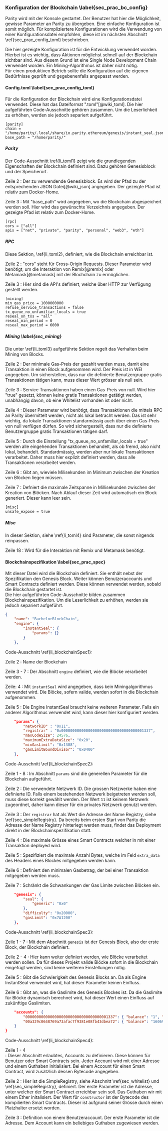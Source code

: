

### Konfiguration der Blockchain \label{sec_prac_bc_config}

Parity wird mit der Konsole gestartet. Der Benutzer hat hier die Möglichkeit,
gewisse Parameter an Parity zu übergeben. Eine einfache Konfiguration ist somit
möglich. Für kompliziertere Konfigurationen wird die Verwendung von einer
Konfigurationsdatei empfohlen, diese ist im nächsten Abschnitt
\ref{sec_prac_config_toml} beschrieben.

Die hier gezeigte Konfiguration ist für die Entwicklung verwendet worden.
Hierbei ist es wichtig, dass Aktionen möglichst schnell auf der Blockchain
sichtbar sind. Aus diesem Grund ist eine Single Node Development Chain verwendet
worden. Ein Mining-Algorithmus ist daher nicht nötig.\
Für einen produktiven Betrieb sollte die Konfiguration auf die eigenen
Bedürfnisse geprüft und gegebenenfalls angepasst werden. 

#### Config.toml \label{sec_prac_config_toml}

Für die Konfiguration der Blockchain wird eine Konfigurationsdatei verwendet.
Diese hat das Dateiformat ".toml"[@wiki_toml]. Die hier aufgeführten
Code-Ausschnitte gehören zusammen. Um die Leserlichkeit zu erhöhen, werden sie
jedoch separiert aufgeführt.

```{caption="Konfigurationsdatei für Parity" label=li_toml1 .numberLines}
[parity]
chain = "/home/parity/.local/share/io.parity.ethereum/genesis/instant_seal.json"
base_path = "/home/parity/"
```
##### Parity

Der Code-Ausschnitt \ref{li_toml1} zeigt wie die grundlegenden Eigenschaften der Blockchain definiert sind.
Dazu gehören Genesisblock und der Speicherort. 

Zeile 2
:     Der zu verwendende Genesisblock. Es wird der Pfad zu der entsprechenden 
JSON Datei[@wiki_json] angegeben. Der gezeigte Pfad ist relativ zum Docker-Home. 

Zeile 3
:    Mit "base_path" wird angegeben, wo die Blockchain abgespeichert werden 
soll. Hier wird das gewünschte Verzeichnis angegeben. Der gezeigte Pfad ist relativ zum Docker-Home.


```{caption="Konfigurationsdatei für Parity" label=li_toml2 .numberLines}
[rpc]
cors = ["all"]
apis = ["net", "private", "parity", "personal", "web3", "eth"]
```

##### RPC

Diese Sektion, \ref{li_toml2}, definiert, wie die Blockchain erreichbar ist.

Zeile 2
:    "cors" steht für Cross-Origin Requests. Dieser Parameter wird benötigt, 
um die Interaktion von Remix[@remix] oder Metamask[@metamask] mit der Blochchain 
zu ermöglichen. 

Zeile 3
:    Hier sind die API's definiert, welche über HTTP zur Verfügung gestellt werden.


```{caption="Konfigurationsdatei für Parity" label=li_toml3 .numberLines}
[mining]
min_gas_price = 1000000000
refuse_service_transactions = false
tx_queue_no_unfamiliar_locals = true
reseal_on_txs = "all"
reseal_min_period = 0
reseal_max_period = 6000
```

##### Mining \label{sec_mining}

Die unter \ref{li_toml3} aufgeführte Sektion regelt das Verhalten beim Mining von Blocks.

Zeile 2
:    Der minimale Gas-Preis der gezahlt werden muss, damit eine Transaktion in 
einen Block aufgenommen wird. Der Preis ist in WEI angegeben. Um sicherstellen, 
dass nur die definierte Benutzergruppe gratis Transaktionen tätigen kann, muss 
dieser Wert grösser als null sein. 

Zeile 3
:    Service Transaktionen haben einen Gas-Preis von null. Wird hier "true" 
gesetzt, können keine gratis Transaktionen getätigt werden, unabhängig davon, 
ob eine Whitelist vorhanden ist oder nicht.

Zeile 4
:    Dieser Parameter wird benötigt, dass Transaktionen die mittels RPC an 
Parity übermittelt werden, nicht als lokal betracht werden. Das ist sehr 
wichtig, da lokale Transaktionen standarmässig auch über einen Gas-Preis 
von null verfügen dürfen. So wird sichergestellt, dass nur die definierte 
Benutzergruppe gratis Transaktionen tätigen darf. 

Zeile 5
:    Durch die Einstellung "tx_queue_no_unfamiliar_locals = true" werden alle 
eingehenden Transaktionen behandelt, als ob fremd, also nicht lokal, behandelt. 
Standardmässig, werden aber nur lokale Transaktionen verarbeitet. Daher muss 
hier explizit definiert werden, dass alle Transaktionen verarbeitet werden.

Zeile 6
:    Gibt an, wieviele Milisekunden im Minimum zwischen der Kreation von 
Blöcken liegen müssen.

Zeile 7
:    Defniert die maximale Zeitspanne in Millisekunden zwischen der Kreation 
von Blöcken. Nach Ablauf dieser Zeit wird automatisch ein Block generiert. Dieser 
kann leer sein.

```{caption="Konfigurationsdatei für Parity" label=li_toml4 .numberLines}
[misc]
unsafe_expose = true
```

##### Misc

In dieser Sektion, siehe \ref{li_toml4} sind Parameter, die sonst nirgends reinpassen. 

Zeile 18
:    Wird für die Interaktion mit Remix und Metamask benötigt.

#### Blockchainspezifikation \label{sec_prac_spec}

Mit dieser Datei wird die Blockchain definiert. Sie enthält nebst der
Spezifikation den Genesis Block. Weiter können Benutzeraccounts und Smart
Contracts definiert werden. Diese können verwendet werden, sobald die Blockchain
gestartet ist.\
Die hier aufgeführten Code-Ausschnitte bilden zusammen Blockchainspezifikation. Um die Leserlichkeit zu
erhöhen, werden sie jedoch separiert aufgeführt.

```{.json caption="Blockchainspezifikation mit Genesisblock" label=li_blockchainSpec1  .numberLines}
{
	"name": "BachelorBlockChain",
	"engine": {
		"instantSeal": {
			"params": {}
		}
	},
```
Code-Ausschnitt \ref{li_blockchainSpec1}:

Zeile 2
:     Name der Blockchain

Zeile 3 - 7
:     Der Abschnitt ```engine``` definiert, wie die Blöcke verarbeitet werden. 

Zeile: 4
:     Mit ```instantSeal``` wird angegeben, dass kein Miningalgorithmus verwendet 
wird. Die Blöcke, sofern valide, werden sofort in die Blockchain aufgenommen. 

Zeile 5
:     Die Engine InstantSeal braucht keine weiteren Parameter. Falls ein anderer 
Algorithmus verwendet wird, kann dieser hier konfiguriert werden. 


```{.json caption="Blockchainspezifikation mit Genesisblock" label=li_blockchainSpec2  .numberLines}
	"params": {
		"networkID" : "0x11",
		"registrar" : "0x0000000000000000000000000000000000001337",
		"maxCodeSize": 24576,
		"maximumExtraDataSize": "0x20",
		"minGasLimit": "0x1388",
		"gasLimitBoundDivisor": "0x0400"
	},
```
Code-Ausschnitt \ref{li_blockchainSpec2}:

Zeile 1 - 8
:     Im Abschnitt ```params``` sind die generellen Parameter für die Blockchain aufgeführt.

Zeile 2
:     Die verwendete Netzwerk ID. Die grossen Netzwerke haben eine definierte ID. 
Falls einem bestehenden Netzwerk beigetreten werden soll, muss diese korrekt gewählt 
werden. Der Wert ```11``` ist keinem Netzwerk zugeordnet, daher kann dieser für ein 
privates Netzwerk genutzt werden.

Zeile 3
:     Der ```registrar``` hat als Wert die Adresse der Name Registry, siehe \ref{sec_simpleRegistry}. 
Da bereits beim ersten Start von Parity die Adresse der Name Registry hinterlegt werden muss, 
findet das Deployment direkt in der Blockchainspezifikation statt. 

Zeile 4
:     Die maximale Grösse eines Smart Contracts welcher in mit einer Transaktion deployed wird. 

Zeile 5
:     Spezifiziert die maximale Anzahl Bytes, welche im Feld ```extra_data``` des 
Headers eines Blockes mitgegeben werden kann. 

Zeile 6
:      Definiert den minimalen Gasbetrag, der bei einer Transaktion mitgegeben werden muss.

Zeile 7
:      Schränkt die Schwankungen der Gas Limite zwischen Blöcken ein. 


```{.json caption="Blockchainspezifikation mit Genesisblock" label=li_blockchainSpec1  .numberLines}
	"genesis": {
		"seal": {
			"generic": "0x0"
		},
		"difficulty": "0x20000",
		"gasLimit": "0x7A1200"
	},
```

Code-Ausschnitt \ref{li_blockchainSpec3}:

Zeile 1 - 7
:      Mit dem Abschnitt ```genesis``` ist der Genesis Block, also der erste Block, 
der Blockchain definiert. 

Zeile 2 - 4
:      Hier kann weiter definiert werden, wie Blöcke verarbeitet werden sollen. Da für 
dieses Projekt valide Blöcke sofort in die Blockchain eingefügt werden, sind keine weiteren 
Einstellungen nötig. 

Zeile 5
:      Gibt die Schwierigkeit des Genesis Blocks an. Da als Engine InstantSeal verwendet wird, 
hat dieser Parameter keinen Einfluss. 

Zeile 6
:      Gibt an, was die Gaslimite des Genesis Blockes ist. Da die Gaslimite für Blöcke dynamisch 
berechnet wird, hat dieser Wert einen Einfluss auf zukünftige Gaslimiten. 


```{.json caption="Blockchainspezifikation mit Genesisblock" label=li_blockchainSpec4  .numberLines}
	"accounts": {
		"0000000000000000000000000000000000001337": { "balance": "1", "constructor": "Platzhalter für Bytecode von SimpleRegistry" },
		"00a329c0648769a73afac7f9381e08fb43dbea72": { "balance": "1606938044258990275541962092341162602522202993782792835301376" }
	}
}

```

Code-Ausschnitt \ref{li_blockchainSpec4}:

Zeile 1 - 4    
:      Dieser Abschnitt erlaubtes, Accounts zu definieren. Diese können für Benutzer oder 
Smart Contracts sein. Jeder Account wird mit einer Adresse und einem Guthaben initialisiert. 
Bei einem Account für einen Smart Contract, wird zusätzlich dessen Bytecode angegeben.

Zeile 2
:      Hier ist die SimpleRegistry, siehe Abschnitt \ref{sec_whitelist} und \ref{sec_simpleRegistry}, 
definiert. Der erste Parameter ist die Adresse, unter welcher der Smart Contract erreichbar sein soll. 
Das Guthaben wir mit einem Ether initalisiert. Der Wert für ```constructor``` ist der Bytecode des 
kompilierten Smart Contracts. Dieser ist aufgrund seiner Grösse durch einen Platzhalter ersetzt worden.

Zeile 3
:      Definition von einem Benutzeraccount. Der erste Parameter ist die Adresse. Dem Account kann ein 
beliebiges Guthaben zugewiesen werden. 


